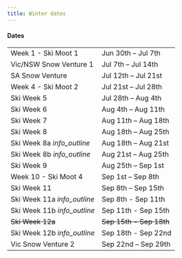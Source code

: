 ```yaml
---
title: Winter dates
---
```

<h4 class='dates-title'>Dates</h4>
<div class='dates-container'>
  <table class='dates'>
    <tr><td>Week 1 - Ski Moot 1</td><td>Jun 30th – Jul 7th</td></tr>
    <tr><td>Vic/NSW Snow Venture 1</td><td>Jul 7th – Jul 14th</td></tr>
    <tr><td>SA Snow Venture</td><td>Jul 12th – Jul 21st</td></tr>
    <tr><td>Week 4 - Ski Moot 2</td><td>Jul 21st – Jul 28th</td></tr>
    <tr><td>Ski Week 5</td><td>Jul 28th – Aug 4th</td></tr>
    <tr><td>Ski Week 6</td><td>Aug 4th – Aug 11th</td></tr>
    <tr><td>Ski Week 7</td><td>Aug 11th – Aug 18th</td></tr>
    <tr><td>Ski Week 8</td><td>Aug 18th – Aug 25th</td></tr>
    <tr><td>Ski Week 8a <i class='material-icons' title='Join us for a half week, or book for the whole week.'>info_outline</i></td><td>Aug 18th – Aug 21st</td></tr>
    <tr><td>Ski Week 8b <i class='material-icons' title='Join us for a half week, or book for the whole week.'>info_outline</i></td><td>Aug 21st – Aug 25th</td></tr>
    <tr><td>Ski Week 9</td><td>Aug 25th – Sep 1st</td></tr>
    <tr><td>Week 10 - Ski Moot 4</td><td>Sep 1st – Sep 8th</td></tr>
    <tr><td>Ski Week 11</td><td>Sep 8th – Sep 15th</td></tr>
    <tr><td>Ski Week 11a <i class='material-icons' title='Join us for a half week, or book for the whole week.'>info_outline</i></td><td>Sep 8th - Sep 11th</td></tr>
    <tr><td>Ski Week 11b <i class='material-icons' title='Join us for a half week, or book for the whole week.'>info_outline</i></td><td>Sep 11th - Sep 15th</td></tr>
    <tr style='text-decoration: line-through' title='Booked out!'><td>Ski Week 12a</td><td>Sep 15th - Sep 18th</td></tr>
    <tr><td>Ski Week 12b <i class='material-icons' title='Join us for a half week!'>info_outline</i></td><td>Sep 18th - Sep 22nd</td></tr>
    <tr><td>Vic Snow Venture 2</td><td>Sep 22nd – Sep 29th</td></tr>
  </table>
</div>
